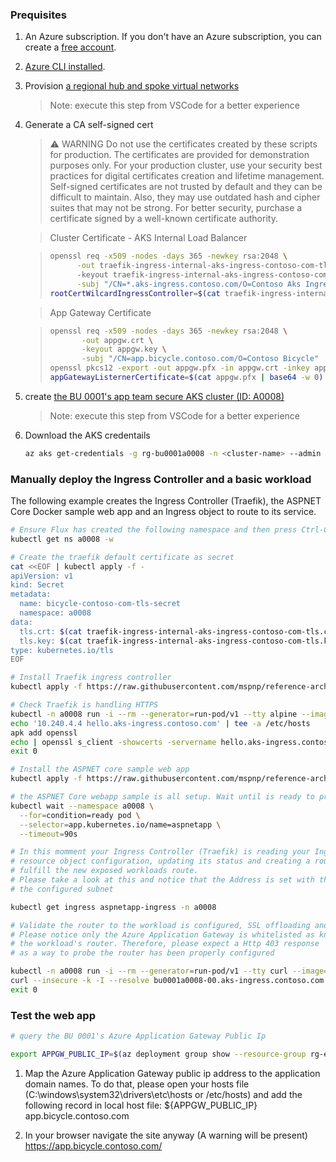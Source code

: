 ### Prequisites

1. An Azure subscription. If you don't have an Azure subscription, you can create a [free account](https://azure.microsoft.com/free).
1. [Azure CLI installed](https://docs.microsoft.com/en-us/cli/azure/install-azure-cli?view=azure-cli-latest).
1. Provision [a regional hub and spoke virtual networks](./secure-baseline/networking/network-deploy.azcli)
   > Note: execute this step from VSCode for a better experience
1. Generate a CA self-signed cert

   > :warning: WARNING
   > Do not use the certificates created by these scripts for production. The certificates are provided for demonstration purposes only. For your production cluster, use your security best practices for digital certificates creation and lifetime management.
   > Self-signed certificates are not trusted by default and they can be difficult to maintain. Also, they may use outdated hash and cipher suites that may not be strong. For better security, purchase a certificate signed by a well-known certificate authority.

   > Cluster Certificate - AKS Internal Load Balancer

   > ```bash
   > openssl req -x509 -nodes -days 365 -newkey rsa:2048 \
   >       -out traefik-ingress-internal-aks-ingress-contoso-com-tls.crt
   >       -keyout traefik-ingress-internal-aks-ingress-contoso-com-tls.key \
   >       -subj "/CN=*.aks-ingress.contoso.com/O=Contoso Aks Ingress"
   > rootCertWilcardIngressController=$(cat traefik-ingress-internal-bicycle-contoso-com-tls.crt | base64 -w 0)
   > ```

   > App Gateway Certificate

   > ```bash
   > openssl req -x509 -nodes -days 365 -newkey rsa:2048 \
   >        -out appgw.crt \
   >        -keyout appgw.key \
   >        -subj "/CN=app.bicycle.contoso.com/O=Contoso Bicycle"
   > openssl pkcs12 -export -out appgw.pfx -in appgw.crt -inkey appgw.key -passout pass:
   > appGatewayListernerCertificate=$(cat appgw.pfx | base64 -w 0)
   > ```

1. create [the BU 0001's app team secure AKS cluster (ID: A0008)](./secure-baseline/cluster-deploy.azcli)
   > Note: execute this step from VSCode for a better experience
1. Download the AKS credentails
   ```bash
   az aks get-credentials -g rg-bu0001a0008 -n <cluster-name> --admin
   ```

### Manually deploy the Ingress Controller and a basic workload

The following example creates the Ingress Controller (Traefik),
the ASPNET Core Docker sample web app and an Ingress object to route to its service.

```bash
# Ensure Flux has created the following namespace and then press Ctrl-C
kubectl get ns a0008 -w

# Create the traefik default certificate as secret
cat <<EOF | kubectl apply -f -
apiVersion: v1
kind: Secret
metadata:
  name: bicycle-contoso-com-tls-secret
  namespace: a0008
data:
  tls.crt: $(cat traefik-ingress-internal-aks-ingress-contoso-com-tls.crt | base64 -w 0)
  tls.key: $(cat traefik-ingress-internal-aks-ingress-contoso-com-tls.key | base64 -w 0)
type: kubernetes.io/tls
EOF

# Install Traefik ingress controller
kubectl apply -f https://raw.githubusercontent.com/mspnp/reference-architectures/master/aks/workload/traefik.yaml

# Check Traefik is handling HTTPS
kubectl -n a0008 run -i --rm --generator=run-pod/v1 --tty alpine --image=alpine -- sh
echo '10.240.4.4 hello.aks-ingress.contoso.com' | tee -a /etc/hosts
apk add openssl
echo | openssl s_client -showcerts -servername hello.aks-ingress.contoso.com -connect hello.aks-ingress.contoso.com:443 2>/dev/null | openssl x509 -inform pem -noout -text
exit 0

# Install the ASPNET core sample web app
kubectl apply -f https://raw.githubusercontent.com/mspnp/reference-architectures/master/aks/workload/aspnetapp.yaml

# the ASPNET Core webapp sample is all setup. Wait until is ready to process requests running:
kubectl wait --namespace a0008 \
  --for=condition=ready pod \
  --selector=app.kubernetes.io/name=aspnetapp \
  --timeout=90s

# In this momment your Ingress Controller (Traefik) is reading your Ingress
# resource object configuration, updating its status and creating a router to
# fulfill the new exposed workloads route.
# Please take a look at this and notice that the Address is set with the Internal Load Balancer Ip from
# the configured subnet

kubectl get ingress aspnetapp-ingress -n a0008

# Validate the router to the workload is configured, SSL offloading and allowing only known Ips
# Please notice only the Azure Application Gateway is whitelisted as known client for
# the workload's router. Therefore, please expect a Http 403 response
# as a way to probe the router has been properly configured

kubectl -n a0008 run -i --rm --generator=run-pod/v1 --tty curl --image=curlimages/curl -- sh
curl --insecure -k -I --resolve bu0001a0008-00.aks-ingress.contoso.com:443:10.240.4.4 https://bu0001a0008-00.aks-ingress.contoso.com
exit 0
```

### Test the web app

```bash
# query the BU 0001's Azure Application Gateway Public Ip

export APPGW_PUBLIC_IP=$(az deployment group show --resource-group rg-enterprise-networking-spokes -n spoke-BU0001A0008 --query properties.outputs.appGwPublicIpAddress.value -o tsv)
```

1. Map the Azure Application Gateway public ip address to the application domain names. To do that, please open your hosts file (C:\windows\system32\drivers\etc\hosts or /etc/hosts) and add the following record in local host file:
   \${APPGW_PUBLIC_IP} app.bicycle.contoso.com

1. In your browser navigate the site anyway (A warning will be present)
   https://app.bicycle.contoso.com/
